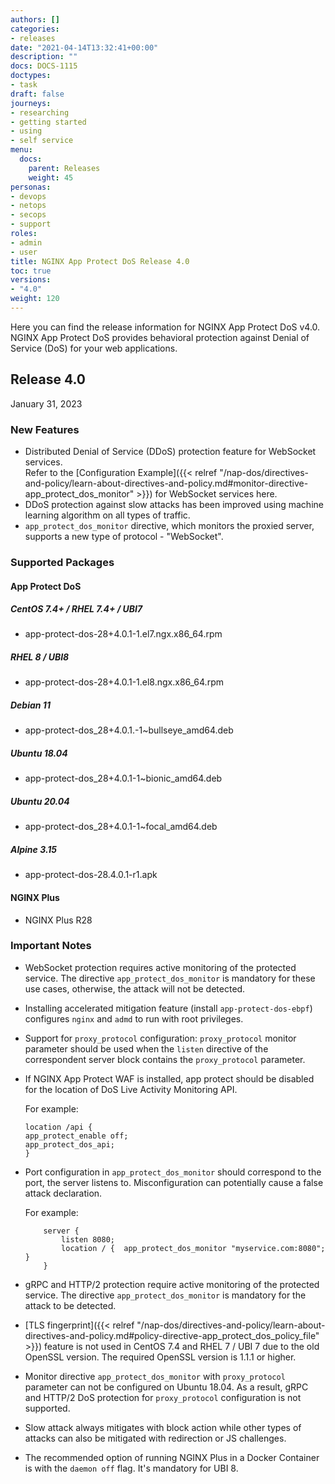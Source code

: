 ```yaml
---
authors: []
categories:
- releases
date: "2021-04-14T13:32:41+00:00"
description: ""
docs: DOCS-1115
doctypes:
- task
draft: false
journeys:
- researching
- getting started
- using
- self service
menu:
  docs:
    parent: Releases
    weight: 45
personas:
- devops
- netops
- secops
- support
roles:
- admin
- user
title: NGINX App Protect DoS Release 4.0
toc: true
versions:
- "4.0"
weight: 120
---
```


Here you can find the release information for NGINX App Protect DoS v4.0. NGINX App Protect DoS provides behavioral protection against Denial of Service (DoS) for your web applications. 

## Release 4.0

January 31, 2023

### New Features

- Distributed Denial of Service (DDoS) protection feature for WebSocket services. <br> Refer to the [Configuration Example]({{< relref "/nap-dos/directives-and-policy/learn-about-directives-and-policy.md#monitor-directive-app_protect_dos_monitor" >}}) for WebSocket services here.<br>
- DDoS protection against slow attacks has been improved using machine learning algorithm on all types of traffic.
- `app_protect_dos_monitor` directive, which monitors the proxied server, supports a new type of protocol - "WebSocket".


### Supported Packages

#### App Protect DoS

##### CentOS 7.4+ / RHEL 7.4+ / UBI7

- app-protect-dos-28+4.0.1-1.el7.ngx.x86_64.rpm

##### RHEL 8 / UBI8

- app-protect-dos-28+4.0.1-1.el8.ngx.x86_64.rpm

##### Debian 11

- app-protect-dos_28+4.0.1.-1~bullseye_amd64.deb

##### Ubuntu 18.04

- app-protect-dos_28+4.0.1-1~bionic_amd64.deb

##### Ubuntu 20.04

- app-protect-dos_28+4.0.1-1~focal_amd64.deb

##### Alpine 3.15

- app-protect-dos-28.4.0.1-r1.apk

#### NGINX Plus

- NGINX Plus R28

### Important Notes

- WebSocket protection requires active monitoring of the protected service. The directive `app_protect_dos_monitor` is mandatory for these use cases, otherwise, the attack will not be detected.

- Installing accelerated mitigation feature (install `app-protect-dos-ebpf`) configures `nginx` and `admd` to run with root privileges.

- Support for `proxy_protocol` configuration: `proxy_protocol` monitor parameter should be used when the `listen` directive of the correspondent server block contains the `proxy_protocol` parameter.

- If NGINX App Protect WAF is installed, app protect should be disabled for the location of DoS Live Activity Monitoring API.

    For example:

    ```shell
    location /api {
    app_protect_enable off;
    app_protect_dos_api;
    }
    ```

- Port configuration in `app_protect_dos_monitor` should correspond to the port, the server listens to. Misconfiguration can potentially cause a false attack declaration.

    For example:

    ```shell
        server {
            listen 8080;
            location / {  app_protect_dos_monitor "myservice.com:8080";  }
        }
    ```

- gRPC and HTTP/2 protection require active monitoring of the protected service. The directive `app_protect_dos_monitor` is mandatory for the attack to be detected.

- [TLS fingerprint]({{< relref "/nap-dos/directives-and-policy/learn-about-directives-and-policy.md#policy-directive-app_protect_dos_policy_file" >}}) feature is not used in CentOS 7.4 and RHEL 7 / UBI 7 due to the old OpenSSL version. The required OpenSSL version is 1.1.1 or higher.

- Monitor directive `app_protect_dos_monitor` with `proxy_protocol` parameter can not be configured on Ubuntu 18.04. As a result, gRPC and HTTP/2 DoS protection for `proxy_protocol` configuration is not supported.

- Slow attack always mitigates with block action while other types of attacks can also be mitigated with redirection or JS challenges.

- The recommended option of running NGINX Plus in a Docker Container is with the `daemon off` flag. It's mandatory for UBI 8.
